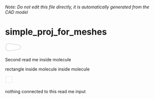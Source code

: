 ###### Note: Do not edit this file directly, it is automatically generated from the CAD model

# simple_proj_for_meshes

![](/project.svg)



 Second read me inside molecule

rectangle inside molecule inside molecule
 

![readme](/readme1719754980068.svg)



nothing connected to this read me input




